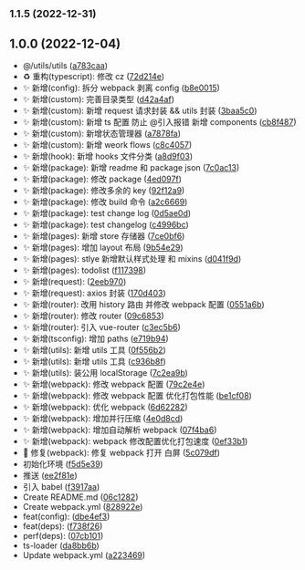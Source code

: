 ## <small>1.1.5 (2022-12-31)</small>

## 1.0.0 (2022-12-04)

- @/utils/utils ([a783caa](https://github.com/2401345934/webpack-vue-demo/commit/a783caa))
- ♻️ 重构(typescript): 修改 cz ([72d214e](https://github.com/2401345934/webpack-vue-demo/commit/72d214e))
- ✨ 新增(config): 拆分 webpack 剥离 config ([b8e0015](https://github.com/2401345934/webpack-vue-demo/commit/b8e0015))
- ✨ 新增(custom): 完善目录类型 ([d42a4af](https://github.com/2401345934/webpack-vue-demo/commit/d42a4af))
- ✨ 新增(custom): 新增 request 请求封装 \&\& utils 封装 ([3baa5c0](https://github.com/2401345934/webpack-vue-demo/commit/3baa5c0))
- ✨ 新增(custom): 新增 ts 配置 防止 @引入报错 新增 components ([cb8f487](https://github.com/2401345934/webpack-vue-demo/commit/cb8f487))
- ✨ 新增(custom): 新增状态管理器 ([a7878fa](https://github.com/2401345934/webpack-vue-demo/commit/a7878fa))
- ✨ 新增(custom): 新增 weork flows ([c8c4057](https://github.com/2401345934/webpack-vue-demo/commit/c8c4057))
- ✨ 新增(hook): 新增 hooks 文件分类 ([a8d9f03](https://github.com/2401345934/webpack-vue-demo/commit/a8d9f03))
- ✨ 新增(package): 新增 readme 和 package json ([7c0ac13](https://github.com/2401345934/webpack-vue-demo/commit/7c0ac13))
- ✨ 新增(package): 修改 package ([4ed097f](https://github.com/2401345934/webpack-vue-demo/commit/4ed097f))
- ✨ 新增(package): 修改多余的 key ([92f12a9](https://github.com/2401345934/webpack-vue-demo/commit/92f12a9))
- ✨ 新增(package): 修改 build 命令 ([a2c6669](https://github.com/2401345934/webpack-vue-demo/commit/a2c6669))
- ✨ 新增(package): test change log ([0d5ae0d](https://github.com/2401345934/webpack-vue-demo/commit/0d5ae0d))
- ✨ 新增(package): test changelog ([c4996bc](https://github.com/2401345934/webpack-vue-demo/commit/c4996bc))
- ✨ 新增(pages): 新增 store 存储器 ([7ce0bf6](https://github.com/2401345934/webpack-vue-demo/commit/7ce0bf6))
- ✨ 新增(pages): 增加 layout 布局 ([9b54e29](https://github.com/2401345934/webpack-vue-demo/commit/9b54e29))
- ✨ 新增(pages): stlye 新增默认样式处理 和 mixins ([d041f9d](https://github.com/2401345934/webpack-vue-demo/commit/d041f9d))
- ✨ 新增(pages): todolist ([f117398](https://github.com/2401345934/webpack-vue-demo/commit/f117398))
- ✨ 新增(request): ([2eeb970](https://github.com/2401345934/webpack-vue-demo/commit/2eeb970))
- ✨ 新增(request): axios 封装 ([170d403](https://github.com/2401345934/webpack-vue-demo/commit/170d403))
- ✨ 新增(router): 改用 history 路由 并修改 webpack 配置 ([0551a6b](https://github.com/2401345934/webpack-vue-demo/commit/0551a6b))
- ✨ 新增(router): 修改 router ([09c6853](https://github.com/2401345934/webpack-vue-demo/commit/09c6853))
- ✨ 新增(router): 引入 vue-router ([c3ec5b6](https://github.com/2401345934/webpack-vue-demo/commit/c3ec5b6))
- ✨ 新增(tsconfig): 增加 paths ([e719b94](https://github.com/2401345934/webpack-vue-demo/commit/e719b94))
- ✨ 新增(utils): 新增 utils 工具 ([0f556b2](https://github.com/2401345934/webpack-vue-demo/commit/0f556b2))
- ✨ 新增(utils): 新增 utils 工具 ([c936b8f](https://github.com/2401345934/webpack-vue-demo/commit/c936b8f))
- ✨ 新增(utils): 装公用 localStorage ([7c2ea9b](https://github.com/2401345934/webpack-vue-demo/commit/7c2ea9b))
- ✨ 新增(webpack): 修改 webpack 配置 ([79c2e4e](https://github.com/2401345934/webpack-vue-demo/commit/79c2e4e))
- ✨ 新增(webpack): 修改 webpack 配置 优化打包性能 ([be1cf08](https://github.com/2401345934/webpack-vue-demo/commit/be1cf08))
- ✨ 新增(webpack): 优化 webpack ([6d62282](https://github.com/2401345934/webpack-vue-demo/commit/6d62282))
- ✨ 新增(webpack): 增加并行压缩 ([4e0d8cd](https://github.com/2401345934/webpack-vue-demo/commit/4e0d8cd))
- ✨ 新增(webpack): 增加自动解析 webpack ([07f4ba6](https://github.com/2401345934/webpack-vue-demo/commit/07f4ba6))
- ✨ 新增(webpack): webpack 修改配置优化打包速度 ([0ef33b1](https://github.com/2401345934/webpack-vue-demo/commit/0ef33b1))
- 🐛 修复(webpack): 修复 webpack 打开 白屏 ([5c079df](https://github.com/2401345934/webpack-vue-demo/commit/5c079df))
- 初始化环境 ([f5d5e39](https://github.com/2401345934/webpack-vue-demo/commit/f5d5e39))
- 推送 ([ee2f81e](https://github.com/2401345934/webpack-vue-demo/commit/ee2f81e))
- 引入 babel ([f3917aa](https://github.com/2401345934/webpack-vue-demo/commit/f3917aa))
- Create README.md ([06c1282](https://github.com/2401345934/webpack-vue-demo/commit/06c1282))
- Create webpack.yml ([828922e](https://github.com/2401345934/webpack-vue-demo/commit/828922e))
- feat(config): ([dbe4ef3](https://github.com/2401345934/webpack-vue-demo/commit/dbe4ef3))
- feat(deps): ([f738f26](https://github.com/2401345934/webpack-vue-demo/commit/f738f26))
- perf(deps): ([07cb101](https://github.com/2401345934/webpack-vue-demo/commit/07cb101))
- ts-loader ([da8bb6b](https://github.com/2401345934/webpack-vue-demo/commit/da8bb6b))
- Update webpack.yml ([a223469](https://github.com/2401345934/webpack-vue-demo/commit/a223469))
